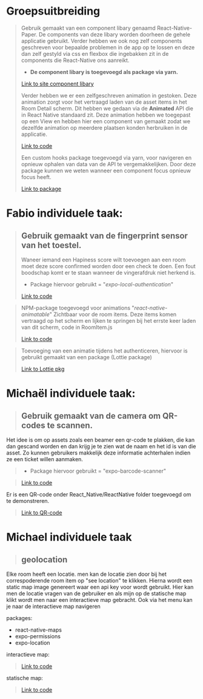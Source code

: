 # Groepsuitbreiding

> Gebruik gemaakt van een component libary genaamd React-Native-Paper. De components van deze libary worden doorheen de gehele applicatie gebruikt. Verder hebben we ook nog zelf components geschreven voor bepaalde problemen in de app op te lossen en deze dan zelf gestyld via css en flexbox die ingebakken zit in de components die React-Native ons aanreikt.
>
> - **De component libary is toegevoegd als package via yarn.**
>
> [Link to site component libary](https://callstack.github.io/react-native-paper/index.html)
>
> Verder hebben we er een zelfgeschreven animation in gestoken. Deze animation zorgt voor het vertraagd laden van de asset items in het Room Detail scherm. Dit hebben we gedaan via de **Animated** API die in React Native standaard zit. Deze animation hebben we toegepast op een View en hebben hier een component van gemaakt zodat we dezelfde animation op meerdere plaatsen konden herbruiken in de applicatie.
>
> [Link to code](./layout/FadeInView.js)
>
> Een custom hooks package toegevoegd via yarn, voor navigeren en opnieuw ophalen van data van de API te vergemakkelijken.
> Door deze package kunnen we weten wanneer een component focus opnieuw focus heeft.
>
> [Link to package](https://github.com/react-navigation/hooks)

# Fabio individuele taak:

> ## Gebruik gemaakt van de fingerprint sensor van het toestel.
>
> Waneer iemand een Hapiness score wilt toevoegen aan een room moet deze score confirmed worden door een check te doen. Een fout boodschap komt er te staan wanneer de vingerafdruk niet herkend is.
>
> - Package hiervoor gebruikt = "_expo-local-authentication_"
>
> [Link to code](./screens/dialog/AddHappinessScoreDialog.js)

> NPM-package toegevoegd voor animations
> "_react-native-animatable_"
> Zichtbaar voor de room items. Deze items komen vertraagd op het scherm en lijken te springen bij het errste keer laden van dit scherm, code in RoomItem.js
>
> [Link to code](./components/rooms/RoomItem.js)

> Toevoeging van een animatie tijdens het authenticeren, hiervoor is gebruikt gemaakt van een package (Lottie package)
>
> [Link to Lottie pkg]('https://github.com/react-native-community/lottie-react-native')

# Michaël individuele taak:

> ## Gebruik gemaakt van de camera om QR-codes te scannen.

Het idee is om op assets zoals een beamer een qr-code te plakken, die kan dan gescand worden en dan krijg je te zien wat de naam en het id is van die asset. Zo kunnen gebruikers makkelijk deze informatie achterhalen indien ze een ticket willen aanmaken.

> - Package hiervoor gebruikt = "expo-barcode-scanner"

> [Link to code](./screens/QR.js)

Er is een QR-code onder React_Native/ReactNative folder toegevoegd om te demonstreren.

> [Link to QR-code](./qr-code.png)

# Michael individuele taak

> ## geolocation

Elke room heeft een locatie. men kan de locatie zien door bij het correspoderende room item op "see location" te klikken. Hierna wordt een static map image genereert waar een api key voor wordt gebruikt. Hier kan men de locatie vragen van de gebruiker en als mijn op de statische map klikt wordt men naar een interactieve map gebracht.
Ook via het menu kan je naar de interactieve map navigeren

packages:

- react-native-maps
- expo-permissions
- expo-location

interactieve map:

> [Link to code](./screens/MapScreen.js)

statische map:

> [Link to code](./screens/RoomMapScreen.js)
